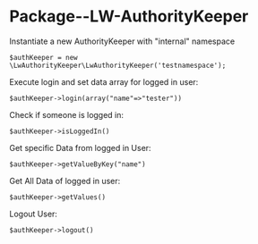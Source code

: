 Package--LW-AuthorityKeeper
===========================

Instantiate a new AuthorityKeeper with "internal" namespace

    $authKeeper = new \LwAuthorityKeeper\LwAuthorityKeeper('testnamespace');


Execute login and set data array for logged in user:
    
    $authKeeper->login(array("name"=>"tester"))


Check if someone is logged in:

    $authKeeper->isLoggedIn()


Get specific Data from logged in User:

    $authKeeper->getValueByKey("name")


Get All Data of logged in user:

    $authKeeper->getValues()


Logout User:

    $authKeeper->logout()


